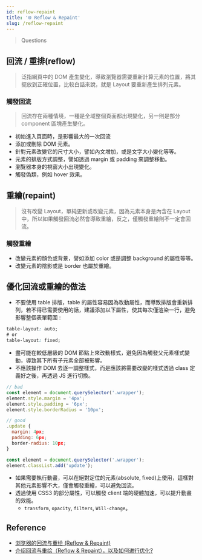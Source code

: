 ```yaml
---
id: reflow-repaint
title: '🌐 Reflow & Repaint'
slug: /reflow-repaint
---
```


> Questions

## 回流 / 重排(reflow)

> 泛指網頁中的 DOM 產生變化，導致瀏覽器需要重新計算元素的位置，將其擺放到正確位置，比較白話來說，就是 Layout 要重新產生排列元素。

### 觸發回流

> 回流存在兩種情境，一種是全域整個頁面都出現變化，另一則是部分 component 區塊產生變化。

- 初始進入頁面時，是影響最大的一次回流
- 添加或刪除 DOM 元素。
- 針對元素改變它的尺寸大小，譬如內文增加，或是文字大小變化等等。
- 元素的排版方式調整，譬如透過 margin 或 padding 來調整移動。
- 瀏覽器本身的視窗大小出現變化。
- 觸發偽類，例如 hover 效果。

## 重繪(repaint)

> 沒有改變 Layout，單純更新或改變元素，因為元素本身是內含在 Layout 中，所以如果觸發回流必然會導致重繪，反之，僅觸發重繪則不一定會回流。

### 觸發重繪

- 改變元素的顏色或背景，譬如添加 color 或是調整 background 的屬性等等。
- 改變元素的陰影或是 border 也屬於重繪。

## 優化回流或重繪的做法

- 不要使用 table 排版，table 的屬性容易因為改動屬性，而導致排版會重新排列，若不得已需要使用的話，建議添加以下屬性，使其每次僅渲染一行，避免影響整個表單範圍 :

```css
table-layout: auto;
# or
table-layout: fixed;
```

- 盡可能在較低層級的 DOM 節點上來改動樣式，避免因為觸發父元素樣式變動，導致其下所有子元素全部被影響。
- 不應該操作 DOM 去逐一調整樣式，而是應該將需要改變的樣式透過 class 定義好之後，再透過 JS 進行切換。

```javascript
// bad
const element = document.querySelector('.wrapper');
element.style.margin = '4px';
element.style.padding = '6px';
element.style.borderRadius = '10px';
```

```javascript
// good
.update {
  margin: 4px;
  padding: 6px;
  border-radius: 10px;
}

const element = document.querySelector('.wrapper');
element.classList.add('update');
```

- 如果需要執行動畫，可以在絕對定位的元素(absolute, fixed)上使用，這樣對其他元素影響不大，僅會觸發重繪，可以避免回流。
- 透過使用 CSS3 的部分屬性，可以觸發 client 端的硬體加速，可以提升動畫的效能。
  - `transform`, `opacity`, `filters`, `Will-change`。

## Reference

- [浏览器的回流与重绘 (Reflow & Repaint)](https://juejin.cn/post/6844903569087266823)
- [介绍回流与重绘（Reflow & Repaint），以及如何进行优化?](https://juejin.cn/post/7064077572132323365)
